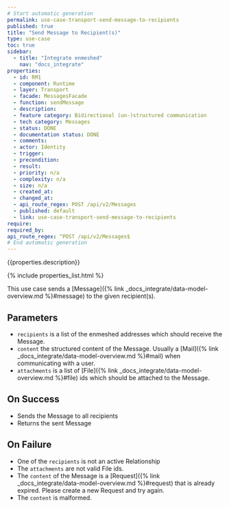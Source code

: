 ```yaml
---
# Start automatic generation
permalink: use-case-transport-send-message-to-recipients
published: true
title: "Send Message to Recipient(s)"
type: use-case
toc: true
sidebar:
  - title: "Integrate enmeshed"
    nav: "docs_integrate"
properties:
  - id: RM1
  - component: Runtime
  - layer: Transport
  - facade: MessagesFacade
  - function: sendMessage
  - description:
  - feature category: Bidirectional (un-)structured communication
  - tech category: Messages
  - status: DONE
  - documentation status: DONE
  - comments:
  - actor: Identity
  - trigger:
  - precondition:
  - result:
  - priority: n/a
  - complexity: n/a
  - size: n/a
  - created_at:
  - changed_at:
  - api_route_regex: POST /api/v2/Messages
  - published: default
  - link: use-case-transport-send-message-to-recipients
require:
required_by:
api_route_regex: ^POST /api/v2/Messages$
# End automatic generation
---
```


{{properties.description}}

{% include properties_list.html %}

This use case sends a [Message]({% link _docs_integrate/data-model-overview.md %}#message) to the given recipient(s).

## Parameters

- `recipients` is a list of the enmeshed addresses which should receive the Message.
- `content` the structured content of the Message. Usually a [Mail]({% link _docs_integrate/data-model-overview.md %}#mail) when communicating with a user.
- `attachments` is a list of [File]({% link _docs_integrate/data-model-overview.md %}#file) ids which should be attached to the Message.

## On Success

- Sends the Message to all recipients
- Returns the sent Message

## On Failure

- One of the `recipients` is not an active Relationship
- The `attachments` are not valid File ids.
- The `content` of the Message is a [Request]({% link _docs_integrate/data-model-overview.md %}#request) that is already expired. Please create a new Request and try again.
- The `content` is malformed.

